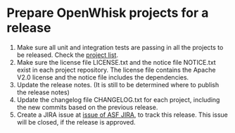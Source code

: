 <!--
#
# Licensed to the Apache Software Foundation (ASF) under one or more
# contributor license agreements.  See the NOTICE file distributed with
# this work for additional information regarding copyright ownership.
# The ASF licenses this file to You under the Apache License, Version 2.0
# (the "License"); you may not use this file except in compliance with
# the License.  You may obtain a copy of the License at
#
#     http://www.apache.org/licenses/LICENSE-2.0
#
# Unless required by applicable law or agreed to in writing, software
# distributed under the License is distributed on an "AS IS" BASIS,
# WITHOUT WARRANTIES OR CONDITIONS OF ANY KIND, either express or implied.
# See the License for the specific language governing permissions and
# limitations under the License.
#
-->

# Prepare OpenWhisk projects for a release

  1. Make sure all unit and integration tests are passing in all the projects to be released. Check the [project list](../README.md#project-status).
  2. Make sure the license file LICENSE.txt and the notice file NOTICE.txt exist in each project repository. The license
  file contains the Apache V2.0 license and the notice file includes the dependencies.
  3. Update the release notes. (It is still to be determined where to publish the release notes)
  4. Update the changelog file CHANGELOG.txt for each project, including the new commits based on the previous release.
  5. Create a JIRA issue at [issue of ASF JIRA](https://issues.apache.org/jira/), to track this release. This issue will be closed, if the release is approved.
